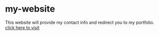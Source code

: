 # my-website
This website will provide my contact info and redirect you to my portfolio.
[click here to visit](https://mylandingpageyaswanth.netlify.app/)
